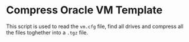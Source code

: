 # Compress Oracle VM Template

This script is used to read the `vm.cfg` file, find all drives and compress all the files toghether into a `.tgz` file.

